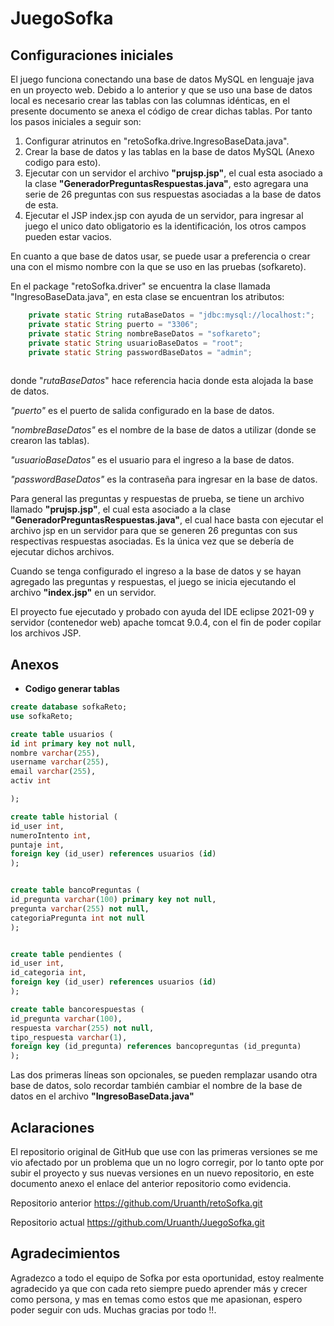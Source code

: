 # JuegoSofka

## Configuraciones iniciales 

El juego funciona conectando una base de datos MySQL en lenguaje java en un proyecto web. Debido a lo anterior y que se uso una base de datos local es necesario crear las tablas con las columnas idénticas, en el presente documento se anexa el código de crear dichas tablas.
Por tanto los pasos iniciales a seguir son:
1. Configurar atrinutos en "retoSofka.drive.IngresoBaseData.java".
2. Crear la base de datos y las tablas en la base de datos MySQL (Anexo codigo para esto).
3. Ejecutar con un servidor el archivo **"prujsp.jsp"**, el cual esta asociado a la clase **"GeneradorPreguntasRespuestas.java"**, esto agregara una serie de 26 preguntas con sus respuestas asociadas a la base de datos de esta.
4. Ejecutar el JSP index.jsp con ayuda de un servidor, para ingresar al juego el unico dato obligatorio es la identificación, los otros campos pueden estar vacios.

En cuanto a que base de datos usar, se puede usar a preferencia o crear una con el mismo nombre con la que se uso en las pruebas (sofkareto).

 En el package "retoSofka.driver" se encuentra la clase llamada "IngresoBaseData.java", en esta clase se encuentran los atributos: 

~~~java
	private static String rutaBaseDatos = "jdbc:mysql://localhost:";
	private static String puerto = "3306";
	private static String nombreBaseDatos = "sofkareto";
	private static String usuarioBaseDatos = "root";
	private static String passwordBaseDatos = "admin";
	
~~~

donde "*rutaBaseDatos*" hace referencia hacia donde esta alojada la base de datos.

*"puerto"* es el puerto de salida configurado en la base de datos.

 *"nombreBaseDatos"* es el nombre de la base de datos a utilizar (donde se crearon las tablas).

*"usuarioBaseDatos"* es el usuario para el ingreso a la base de datos.

*"passwordBaseDatos"* es la contraseña para ingresar en la base de datos.



Para general las preguntas y respuestas de prueba, se tiene un archivo llamado **"prujsp.jsp"**, el cual esta asociado a la clase **"GeneradorPreguntasRespuestas.java"**, el cual hace basta con ejecutar el archivo jsp en un servidor para que se generen 26 preguntas con sus respectivas respuestas asociadas. Es la única vez que se debería de ejecutar dichos archivos.

Cuando se tenga configurado el ingreso a la base de datos y se hayan agregado las preguntas y respuestas, el juego se inicia ejecutando el archivo **"index.jsp"** en un servidor.

El proyecto fue ejecutado y probado con ayuda del IDE eclipse 2021-09 y servidor (contenedor web) apache tomcat 9.0.4, con el fin de poder copilar los archivos JSP.

## Anexos

* **Codigo generar tablas**

~~~sql
create database sofkaReto;
use sofkaReto;

create table usuarios (
id int primary key not null,
nombre varchar(255),
username varchar(255),
email varchar(255),
activ int

);

create table historial (
id_user int,
numeroIntento int,
puntaje int,
foreign key (id_user) references usuarios (id)
);


create table bancoPreguntas (
id_pregunta varchar(100) primary key not null,
pregunta varchar(255) not null,
categoriaPregunta int not null
);


create table pendientes (
id_user int,
id_categoria int,
foreign key (id_user) references usuarios (id)
);

create table bancorespuestas (
id_pregunta varchar(100),
respuesta varchar(255) not null,
tipo_respuesta varchar(1),
foreign key (id_pregunta) references bancopreguntas (id_pregunta)
);
~~~

Las dos primeras líneas son opcionales, se pueden remplazar usando otra base de datos, solo recordar también cambiar el nombre de la base de datos en el archivo **"IngresoBaseData.java"** 

## Aclaraciones

El repositorio original de GitHub que use con las primeras versiones se me vio afectado por un problema que un no logro corregir, por lo tanto opte por subir el proyecto y sus nuevas versiones en un nuevo repositorio, en este documento anexo el enlace del anterior repositorio como evidencia.

Repositorio anterior https://github.com/Uruanth/retoSofka.git

Repositorio actual https://github.com/Uruanth/JuegoSofka.git

## Agradecimientos

Agradezco a todo el equipo de Sofka por esta oportunidad, estoy realmente agradecido ya que con cada reto siempre puedo aprender más y crecer como persona, y mas en temas como estos que me apasionan, espero poder seguir con uds. Muchas gracias por todo !!.
